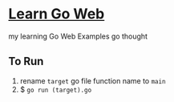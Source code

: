 # [Learn Go Web](https://gowebexamples.com)
my learning Go Web Examples go thought

## To Run
1. rename `target` go file function name to `main`
2. $ ```go run (target).go```
